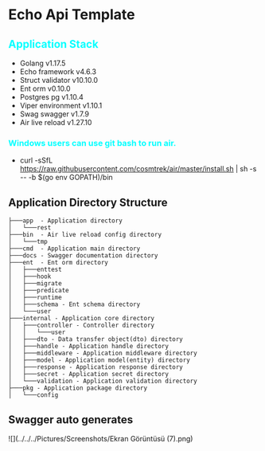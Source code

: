 # Echo Api Template

## <font color="cyan">Application Stack</font>
- Golang v1.17.5
- Echo framework v4.6.3
- Struct validator v10.10.0
- Ent orm v0.10.0
- Postgres pg v1.10.4
- Viper environment v1.10.1
- Swag swagger v1.7.9
- Air live reload v1.27.10

### <font color="cyan">Windows users can use git bash to run air. </font>
- curl -sSfL https://raw.githubusercontent.com/cosmtrek/air/master/install.sh | sh -s -- -b $(go env GOPATH)/bin

## Application Directory Structure
````
├───app  - Application directory
│   └───rest
├───bin  - Air live reload config directory 
│   └───tmp
├───cmd  - Application main directory
├───docs - Swagger documentation directory
├───ent  - Ent orm directory
│   ├───enttest
│   ├───hook
│   ├───migrate
│   ├───predicate
│   ├───runtime
│   ├───schema - Ent schema directory
│   └───user
├───internal - Application core directory
│   ├───controller - Controller directory
│   │   └───user 
│   ├───dto - Data transfer object(dto) directory
│   ├───handle - Application handle directory
│   ├───middleware - Application middleware directory
│   ├───model - Application model(entity) directory
│   ├───response - Application response directory
│   ├───secret - Application secret directory
│   └───validation - Application validation directory
├───pkg - Application package directory 
│   └───config

````

## Swagger auto generates
![](../../../Pictures/Screenshots/Ekran Görüntüsü (7).png)